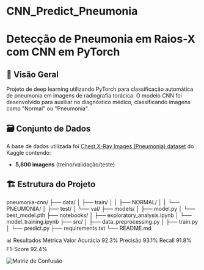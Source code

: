 # CNN_Predict_Pneumonia

# Detecção de Pneumonia em Raios-X com CNN em PyTorch

## 📌 Visão Geral
Projeto de deep learning utilizando PyTorch para classificação automática de pneumonia em imagens de radiografia torácica. O modelo CNN foi desenvolvido para auxiliar no diagnóstico médico, classificando imagens como "Normal" ou "Pneumonia".

## 🗃️ Conjunto de Dados
A base de dados utilizada foi [Chest X-Ray Images (Pneumonia) dataset](https://www.kaggle.com/paultimothymooney/chest-xray-pneumonia) do Kaggle contendo:

- **5,800 imagens** (treino/validação/teste)

## 🏗️ Estrutura do Projeto
pneumonia-cnn/
├── data/
│ ├── train/
│ │ ├── NORMAL/
│ │ └── PNEUMONIA/
│ ├── test/
│ └── val/
├── models/
│ ├── model.py
│ └── best_model.pth
├── notebooks/
│ ├── exploratory_analysis.ipynb
│ └── model_training.ipynb
├── src/
│ ├── data_preprocessing.py
│ ├── train.py
│ └── predict.py
├── requirements.txt
└── README.md

📊 Resultados
Métrica	Valor
Acurácia	92.3%
Precisão	93.1%
Recall	91.8%
F1-Score	92.4%

![Matriz de Confusão](docs/confusion_matrix.png)

